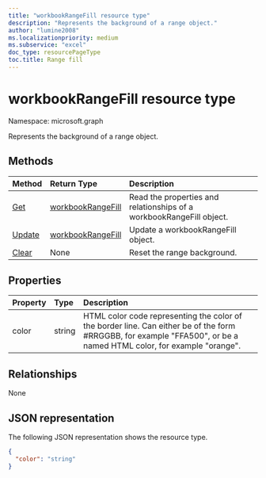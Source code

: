 ```yaml
---
title: "workbookRangeFill resource type"
description: "Represents the background of a range object."
author: "lumine2008"
ms.localizationpriority: medium
ms.subservice: "excel"
doc_type: resourcePageType
toc.title: Range fill
---
```


# workbookRangeFill resource type

Namespace: microsoft.graph

Represents the background of a range object.


## Methods

| Method		   | Return Type	|Description|
|:---------------|:--------|:----------|
|[Get](../api/rangefill-get.md) | [workbookRangeFill](workbookrangefill.md) |Read the properties and relationships of a workbookRangeFill object.|
|[Update](../api/rangefill-update.md) | [workbookRangeFill](workbookrangefill.md)	|Update a workbookRangeFill object. |
|[Clear](../api/rangefill-clear.md)|None|Reset the range background.|

## Properties
| Property	   | Type	|Description|
|:---------------|:--------|:----------|
|color|string|HTML color code representing the color of the border line. Can either be of the form #RRGGBB, for example "FFA500", or be a named HTML color, for example "orange".|

## Relationships
None


## JSON representation

The following JSON representation shows the resource type.

<!--{
  "blockType": "resource",
  "optionalProperties": [],
  "baseType": "microsoft.graph.entity",
  "@odata.type": "microsoft.graph.workbookRangeFill"
}-->

```json
{
  "color": "string"
}

```

<!-- uuid: 8fcb5dbc-d5aa-4681-8e31-b001d5168d79
2015-10-25 14:57:30 UTC -->
<!-- {
  "type": "#page.annotation",
  "description": "RangeFill resource",
  "keywords": "",
  "section": "documentation",
  "tocPath": ""
}-->

